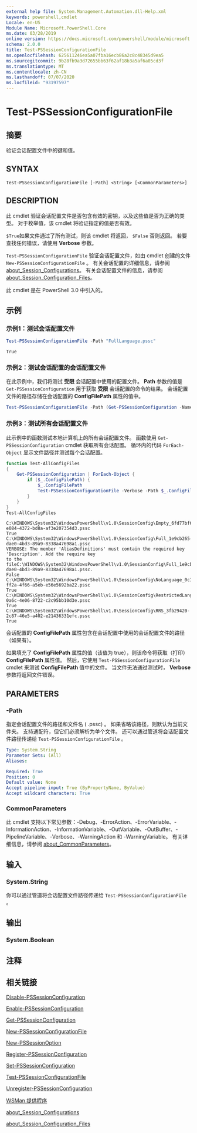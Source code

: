 ```yaml
---
external help file: System.Management.Automation.dll-Help.xml
keywords: powershell,cmdlet
Locale: en-US
Module Name: Microsoft.PowerShell.Core
ms.date: 03/28/2019
online version: https://docs.microsoft.com/powershell/module/microsoft.powershell.core/test-pssessionconfigurationfile?view=powershell-7.1&WT.mc_id=ps-gethelp
schema: 2.0.0
title: Test-PSSessionConfigurationFile
ms.openlocfilehash: 625611246ea5a07fba16ecb86a2c8c48345d9ea5
ms.sourcegitcommit: 9b28fb9a3d72655bb63f62af18b3a5af6a05cd3f
ms.translationtype: MT
ms.contentlocale: zh-CN
ms.lasthandoff: 07/07/2020
ms.locfileid: "93197597"
---
```

# Test-PSSessionConfigurationFile

## 摘要
验证会话配置文件中的键和值。

## SYNTAX

```
Test-PSSessionConfigurationFile [-Path] <String> [<CommonParameters>]
```

## DESCRIPTION

此 cmdlet 验证会话配置文件是否包含有效的密钥，以及这些值是否为正确的类型。 对于枚举值，该 cmdlet 将验证指定的值是否有效。

`$True`如果文件通过了所有测试，则该 cmdlet 将返回， `$False` 否则返回。 若要查找任何错误，请使用 **Verbose** 参数。

`Test-PSSessionConfigurationFile` 验证会话配置文件，如由 cmdlet 创建的文件 `New-PSSessionConfigurationFile` 。 有关会话配置的详细信息，请参阅 [about_Session_Configurations](About/about_Session_Configurations.md)。 有关会话配置文件的信息，请参阅 [about_Session_Configuration_Files](About/about_Session_Configuration_Files.md)。

此 cmdlet 是在 PowerShell 3.0 中引入的。

## 示例

### 示例1：测试会话配置文件

```powershell
Test-PSSessionConfigurationFile -Path "FullLanguage.pssc"
```

```Output
True
```

### 示例2：测试会话配置的会话配置文件

在此示例中，我们将测试 **受限** 会话配置中使用的配置文件。
**Path** 参数的值是 `Get-PSSessionConfiguration` 用于获取 **受限** 会话配置的命令的结果。 会话配置文件的路径存储在会话配置的 **ConfigFilePath** 属性的值中。

```powershell
Test-PSSessionConfigurationFile -Path (Get-PSSessionConfiguration -Name Restricted).ConfigFilePath
```

### 示例3：测试所有会话配置文件

此示例中的函数测试本地计算机上的所有会话配置文件。 函数使用 `Get-PSSessionConfiguration` cmdlet 获取所有会话配置。 循环内的代码 `ForEach-Object` 显示文件路径并测试每个会话配置。

```powershell
function Test-AllConfigFiles
{
    Get-PSSessionConfiguration | ForEach-Object {
        if ($_.ConfigFilePath) {
            $_.ConfigFilePath
            Test-PSSessionConfigurationFile -Verbose -Path $_.ConfigFilePath
        }
    }
}
Test-AllConfigFiles
```

```Output
C:\WINDOWS\System32\WindowsPowerShell\v1.0\SessionConfig\Empty_6fd77bf6-e084-4372-bd8a-af3e207354d3.pssc
True
C:\WINDOWS\System32\WindowsPowerShell\v1.0\SessionConfig\Full_1e9cb265-dae0-4bd3-89a9-8338a47698a1.pssc
VERBOSE: The member 'AliasDefinitions' must contain the required key 'Description'. Add the require key
to the fileC:\WINDOWS\System32\WindowsPowerShell\v1.0\SessionConfig\Full_1e9cb265-dae0-4bd3-89a9-8338a47698a1.pssc.
False
C:\WINDOWS\System32\WindowsPowerShell\v1.0\SessionConfig\NoLanguage_0c115179-ff2a-4f66-a5eb-e56e5692ba22.pssc
True
C:\WINDOWS\System32\WindowsPowerShell\v1.0\SessionConfig\RestrictedLang_b6bd9474-0a6c-4e06-8722-c2c95bb10d3e.pssc
True
C:\WINDOWS\System32\WindowsPowerShell\v1.0\SessionConfig\RRS_3fb29420-2c87-46e5-a402-e21436331efc.pssc
True
```

会话配置的 **ConfigFilePath** 属性包含在会话配置中使用的会话配置文件的路径（如果有）。

如果填充了 **ConfigFilePath** 属性的值（该值为 true），则该命令将获取（打印） **ConfigFilePath** 属性值。 然后，它使用 `Test-PSSessionConfigurationFile` cmdlet 来测试 **ConfigFilePath** 值中的文件。 当文件无法通过测试时， **Verbose** 参数将返回文件错误。

## PARAMETERS

### -Path

指定会话配置文件的路径和文件名 ( .pssc) 。 如果省略该路径，则默认为当前文件夹。 支持通配符，但它们必须解析为单个文件。 还可以通过管道将会话配置文件路径传递给 `Test-PSSessionConfigurationFile` 。

```yaml
Type: System.String
Parameter Sets: (All)
Aliases:

Required: True
Position: 0
Default value: None
Accept pipeline input: True (ByPropertyName, ByValue)
Accept wildcard characters: True
```

### CommonParameters

此 cmdlet 支持以下常见参数：-Debug、-ErrorAction、-ErrorVariable、-InformationAction、-InformationVariable、-OutVariable、-OutBuffer、-PipelineVariable、-Verbose、-WarningAction 和 -WarningVariable。 有关详细信息，请参阅 [about_CommonParameters](https://go.microsoft.com/fwlink/?LinkID=113216)。

## 输入

### System.String

你可以通过管道将会话配置文件路径传递给 `Test-PSSessionConfigurationFile` 。

## 输出

### System.Boolean

## 注释

## 相关链接

[Disable-PSSessionConfiguration](Disable-PSSessionConfiguration.md)

[Enable-PSSessionConfiguration](Enable-PSSessionConfiguration.md)

[Get-PSSessionConfiguration](Get-PSSessionConfiguration.md)

[New-PSSessionConfigurationFile](New-PSSessionConfigurationFile.md)

[New-PSSessionOption](New-PSSessionOption.md)

[Register-PSSessionConfiguration](Register-PSSessionConfiguration.md)

[Set-PSSessionConfiguration](Set-PSSessionConfiguration.md)

[Test-PSSessionConfigurationFile](Test-PSSessionConfigurationFile.md)

[Unregister-PSSessionConfiguration](Unregister-PSSessionConfiguration.md)

[WSMan 提供程序](../Microsoft.WsMan.Management/About/about_WSMan_Provider.md)

[about_Session_Configurations](About/about_Session_Configurations.md)

[about_Session_Configuration_Files](About/about_Session_Configuration_Files.md)

